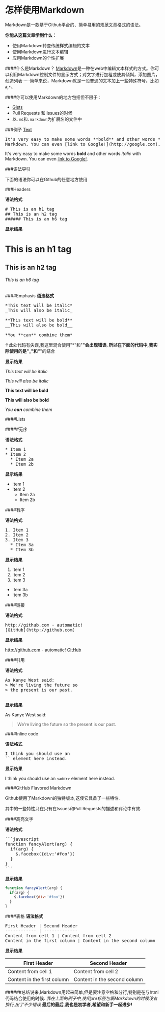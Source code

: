 


怎样使用Markdown
======================

Markdown是一款基于Github平台的、简单易用的规范文章格式的语法。


**你能从这篇文章学到什么：**
* 使用Markdown转变传统样式编辑的文本
* 使用Markdown进行文本编辑
* 应用Markdown的个性扩展

####什么是Markdown？
[Markdown](http://daringfireball.net/projects/markdown/)是一种在web中编辑文本样式的方式。你可以利用Markdown控制文件的显示方式；对文字进行加粗或使其倾斜，添加图片，创造列表······简单来说，Markdown就是一段普通的文本加上一些特殊符号，比如<code>#</code>,<code>*</code>。

####你可以使用Markdown的地方包括但不限于：
* [Gists](https://gist.github.com/)
* Pull Requests 和 Issues的时候
* 以<code>.md</code>和<code>.markdown</code>为扩展名的文件中

###例子
<a href="# ">Text</a>

<pre id="text">It's very easy to make some words **bold** and other words *italic* with 
Markdown. You can even [link to Google!](http://google.com).
</pre>

It's very easy to make some words **bold** and other words *italic* with 
Markdown. You can even [link to Google!](http://google.com).

###语法导引

下面的语法你可以在Github的任意地方使用

###Headers

**语法格式**

<pre># This is an h1 tag
## This is an h2 tag
###### This is an h6 tag
</pre>

**显示结果**

# This is an h1 tag
## This is an h2 tag
###### This is an h6 tag

####Emphasis
**语法格式**
<pre>*This text will be italic*
_This will also be italic_

**This text will be bold**
__This will also be bold__

*You **can** combine them*
</pre>

↑此处代码有失误,我这里混合使用"*"和"**"会出现错误.
所以在下面的代码中,我实际使用的是"_"和"**"的结合

**显示结果**

*This text will be italic*

_This will also be italic_

**This text will be bold**

__This will also be bold__

_You **can** combine them_

####Lists

#####无序

**语法格式**

<pre>
* Item 1
* Item 2
  * Item 2a
  * Item 2b
</pre>

**显示结果**

* Item 1
* Item 2
  * Item 2a
  * Item 2b

####有序

**语法格式**

<pre>1. Item 1
2. Item 2
3. Item 3
  * Item 3a
  * Item 3b
</pre>

**显示结果**

1. Item 1
2. Item 2
3. Item 3
  * Item 3a
  * Item 3b

####链接

**语法格式**

<pre>
http://github.com - automatic!
[GitHub](http://github.com)
</pre>

**显示结果**

http://github.com - automatic!
[GitHub](http://github.com)

####引用

**语法格式**

<pre>
As Kanye West said:
> We're living the future so
> the present is our past.

</pre>

**显示结果**

As Kanye West said:

> We're living the future so
> the present is our past.

####Inline code

**语法格式**

<pre>
I think you should use an
`<addr>` element here instead.
</pre>

**显示结果**

I think you should use an
`<addr>` element here instead.

####GitHub Flavored Markdown

Github使用了Markdown的独特版本,这使它具备了一些特性.

其中的一些特性只在只有在Issues和Pull Requests的描述和评论中有效.

####高亮文字

**语法格式**

<pre>
```javascript
function fancyAlert(arg) {
  if(arg) {
    $.facebox({div:'#foo'})
  }
}
```
</pre>

**显示结果**

```javascript
function fancyAlert(arg) {
  if(arg) {
    $.facebox({div:'#foo'})
  }
}
```
####表格
**语法格式**
<pre>
First Header | Second Header
------------ | -------------
Content from cell 1 | Content from cell 2
Content in the first column | Content in the second column
</pre>
**显示结果**

First Header | Second Header
------------ | -------------
Content from cell 1 | Content from cell 2
Content in the first column | Content in the second column

######总结说来,Markdown用起来简单,但是要注意空格和分行,特别是在与html代码结合使用的时候.
_我在上面的例子中,使用pre标签包裹Markdown的时候没有换行,出了不少错误_
**最后的最后,我也是初学者,希望和新手一起进步!**
